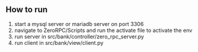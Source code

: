 ## How to run
1. start a mysql server or mariadb server on port 3306
2. navigate to ZeroRPC/Scripts and run the activate file to activate the env
3. run server in src/bank/controller/zero_rpc_server.py
4. run client in src/bank/view/client.py

